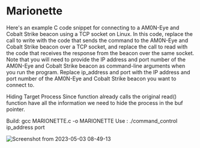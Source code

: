# Marionette
Here's an example C code snippet for connecting to a AM0N-Eye and Cobalt Strike beacon using a TCP socket on Linux.
In this code, replace the call to write with the code that sends the command to the AM0N-Eye and Cobalt Strike beacon over a TCP socket, and replace the call to read with the code that receives the response from the beacon over the same socket. 
Note that you will need to provide the IP address and port number of the AM0N-Eye and Cobalt Strike beacon as command-line arguments when you run the program.
Replace ip_address and port with the IP address and port number of the AM0N-Eye and Cobalt Strike beacon you want to connect to.

Hiding  Target Process
Since function already calls the original read() function  have all the information we need to hide the process in the buf pointer.


Build: gcc MARIONETTE.c -o MARIONETTE
Use : ./command_control ip_address port


![Screenshot from 2023-05-03 08-49-13](https://user-images.githubusercontent.com/121706460/235921050-c476eed7-ff85-4b20-89fd-899318af3573.png)



